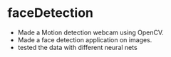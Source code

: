 # faceDetection
- Made a Motion detection webcam using OpenCV. 
- Made a face detection application on images. 
- tested the data with different neural nets
